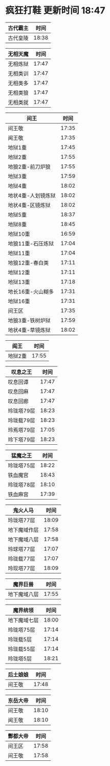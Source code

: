 # 疯狂打鞋 更新时间 18:47

| 古代霸主   | 时间    |
|--------|-------|
| 古代皇陵 | 18:38 |

| 无相天魔   | 时间    |
|--------|-------|
| 无相炼狱 | 17:47 |
| 无相类训 | 17:47 |
| 无相类多 | 17:47 |
| 无相类狼 | 17:47 |
| 无相类就 | 17:47 |

| 间王   | 时间    |
|--------|-------|
| 间王敬 | 17:35 |
| 闻王敬 | 17:35 |
| 地狱1重 | 17:45 |
| 地狱2重 | 17:55 |
| 地狼2重-前刀炉狼 | 17:55 |
| 地狱3重 | 17:59 |
| 地狱4重 | 18:02 |
| 地状4重-人划镜炼狱 | 18:02 |
| 地状4重-区镜炼狱 | 18:02 |
| 地狱5重 | 18:37 |
| 地狱8重 | 18:45 |
| 地狱10重 | 16:59 |
| 地狼11重-石压炼狱 | 17:04 |
| 地狱11重 | 17:04 |
| 地狼12重-春白类 | 17:11 |
| 地狱12重 | 17:11 |
| 地狱13重 | 17:18 |
| 地长16重-火山糊多 | 17:31 |
| 地狱16重 | 17:31 |
| 间王区 | 17:35 |
| 地狼3重-铁树炉狱 | 17:59 |
| 地状4重-草镜炼狱 | 18:02 |

| 阎王   | 时间    |
|--------|-------|
| 地狱2重 | 17:55 |

| 叹息之王   | 时间    |
|--------|-------|
| 叹息回谭 | 17:47 |
| 叹息回麻 | 17:47 |
| 叹息回廊 | 17:47 |
| 玲珑塔79层 | 18:23 |
| 玲珑载79层 | 18:23 |
| 玲焉塔79层 | 17:05 |
| 玲下塔79层 | 18:23 |

| 猛魔之王   | 时间    |
|--------|-------|
| 玲珑塔75层 | 18:22 |
| 铁血魔宫 | 18:43 |
| 玲珑塔78层 | 18:10 |
| 铁血麻宫 | 17:39 |

| 鬼火人马   | 时间    |
|--------|-------|
| 玲珑塔77层 | 18:09 |
| 地下魔域作层 | 17:58 |
| 地下魔域八层 | 17:58 |
| 玲球塔77层 | 17:07 |
| 玲珑载77层 | 17:07 |
| 玲现塔77层 | 18:09 |

| 魔界巨兽   | 时间    |
|--------|-------|
| 地下魔域八层 | 17:55 |

| 魔界统领   | 时间    |
|--------|-------|
| 地下魔域七层 | 18:00 |
| 玲珑塔75层 | 17:14 |
| 玲珑载5层 | 17:14 |
| 玲珑载55层 | 17:14 |
| 玲珑塔5层 | 18:21 |

| 后土娘娘   | 时间    |
|--------|-------|
| 间王敬 | 17:48 |

| 东岳大帝   | 时间    |
|--------|-------|
| 间王敬 | 18:10 |
| 闻王敬 | 18:10 |

| 酆都大帝   | 时间    |
|--------|-------|
| 间王区 | 17:58 |
| 间王敬 | 17:58 |